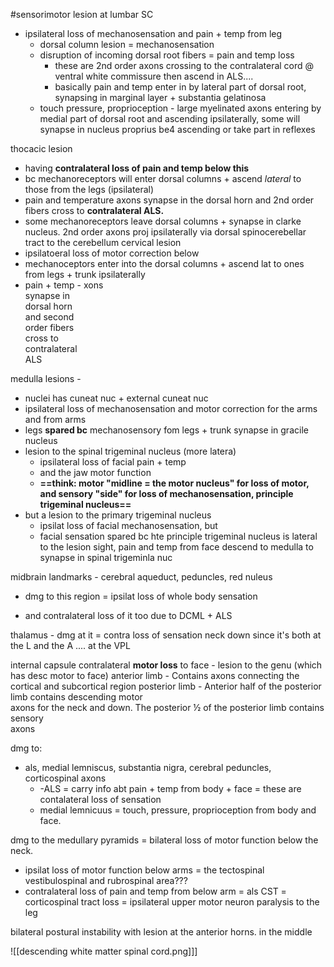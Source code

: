 #sensorimotor 
lesion at lumbar SC
- ipsilateral loss of mechanosensation and pain + temp from leg
	- dorsal column lesion = mechanosensation 
	- disruption of incoming dorsal root fibers = pain and temp loss 
		- these are 2nd order axons crossing to the contralateral cord @ ventral white commissure then ascend in ALS.... 
		- basically pain and temp enter in by lateral part of dorsal root, synapsing in marginal layer + substantia gelatinosa 
	- touch pressure, proprioception - large myelinated axons entering by medial part of dorsal root and ascending ipsilaterally, some will synapse in nucleus proprius be4 ascending or take part in reflexes

thocacic lesion
- having **contralateral loss of pain and temp below this**
- bc mechanoreceptors will enter dorsal columns + ascend *lateral* to those from the legs (ipsilateral)
- pain and temperature axons synapse in the dorsal horn and 2nd order fibers cross to **contralateral ALS.**
- some mechanoreceptors leave dorsal columns + synapse in clarke nucleus. 2nd order axons proj ipsilaterally via dorsal spinocerebellar tract to the cerebellum 
cervical lesion 
- ipsilatoeral loss of motor correction below 
- mechanoceptors enter into the dorsal columns + ascend lat to ones from legs + trunk ipsilaterally 
- pain + temp - xons  
synapse in  
dorsal horn  
and second  
order fibers  
cross to  
contralateral  
ALS  


medulla lesions - 
- nuclei has cuneat nuc + external cuneat nuc
- ipsilateral loss of mechanosensation and motor correction for the arms and from arms 
- legs **spared bc** mechanosensory fom legs + trunk synapse in gracile nucleus 
- lesion to the spinal trigeminal nucleus (more latera)
	- ipsilateral loss of facial pain + temp 
	- and the jaw motor function 
	- **==think: motor "midline = the motor nucleus" for loss of motor, and sensory "side" for loss of mechanosensation, principle trigeminal nucleus==**
- but a lesion to the primary trigeminal nucleus 
	- ipsilat loss of facial mechanosensation, but 
	- facial sensation spared bc hte principle trigeminal nucleus is lateral to the lesion sight, pain and temp from face descend to medulla to synapse in spinal trigeminla nuc 

midbrain landmarks - cerebral aqueduct, peduncles, red nuleus 
- dmg to this region = ipsilat loss of whole body sensation 

- and contralateral loss of it too 
		due to DCML + ALS 


thalamus - dmg at it = contra loss of sensation neck down since it's both at the L and the A .... at the VPL 

internal capsule 
contralateral **motor loss** to face - lesion to the genu (which has desc motor to face)
anterior limb - Contains axons connecting the cortical and subcortical region
posterior limb - Anterior half of the posterior limb contains descending motor  
axons for the neck and down. The posterior ½ of the posterior limb contains sensory  
axons

dmg to: 
- als, medial lemniscus, substantia nigra, cerebral peduncles, corticospinal axons
	- -ALS = carry info abt pain + temp from body + face = these are contalateral loss of sensation 
	- medial lemnicuus = touch, pressure, proprioception from body and face. 


dmg to the medullary pyramids = bilateral loss of motor function below the neck. 
- ipsilat loss of motor function below arms = the tectospinal vestibulospinal and rubrospinal area???
- contralateral loss of pain and temp from below arm = als 
CST = corticospinal tract loss = ipsilateral upper motor neuron paralysis to the leg

bilateral postural instability with lesion at the anterior horns. in the middle 

![[descending white matter spinal cord.png]]]